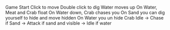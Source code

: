 Game Start
Click to move
Double click to dig
Water moves up
On Water, Meat and Crab float
On Water down, Crab chases you
On Sand you can dig yourself to hide and move hidden
On Water you un hide
Crab Idle -> Chase if Sand -> Attack if sand and visible -> Idle if water

